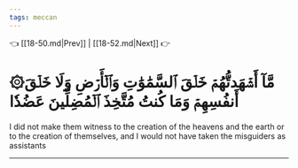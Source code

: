 ```yaml
---
tags: meccan
---
```


👈 [[18-50.md|Prev]] | [[18-52.md|Next]] 👉

# ۞مَّآ أَشۡهَدتُّهُمۡ خَلۡقَ ٱلسَّمَٰوَٰتِ وَٱلۡأَرۡضِ وَلَا خَلۡقَ أَنفُسِهِمۡ وَمَا كُنتُ مُتَّخِذَ ٱلۡمُضِلِّينَ عَضُدٗا

I did not make them witness to the creation of the heavens and the earth or to the creation of themselves, and I would not have taken the misguiders as assistants

---

